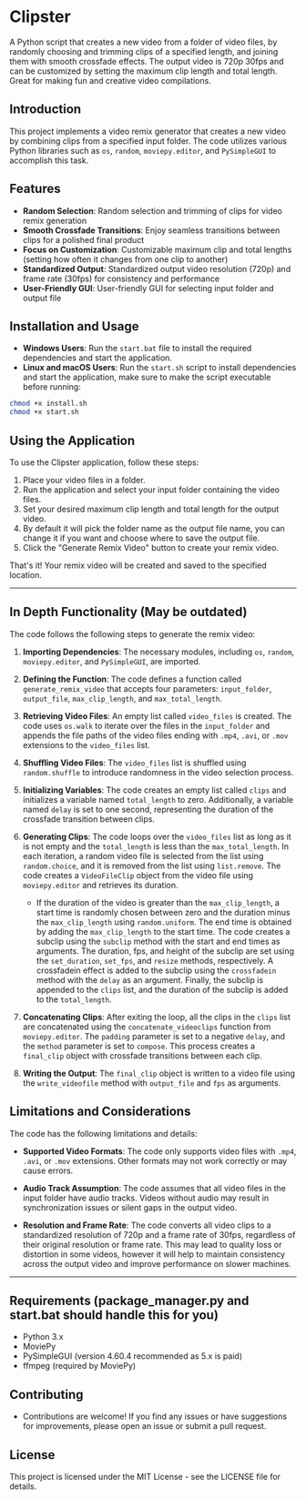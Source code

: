 # Clipster

 A Python script that creates a new video from a folder of video files, by randomly choosing and trimming clips of a specified length, and joining them with smooth crossfade effects. The output video is 720p 30fps and can be customized by setting the maximum clip length and total length. Great for making fun and creative video compilations.

## Introduction

This project implements a video remix generator that creates a new video by combining clips from a specified input folder. The code utilizes various Python libraries such as `os`, `random`, `moviepy.editor`, and `PySimpleGUI` to accomplish this task.

## Features

- **Random Selection**: Random selection and trimming of clips for video remix generation
- **Smooth Crossfade Transitions**: Enjoy seamless transitions between clips for a polished final product
- **Focus on Customization**: Customizable maximum clip and total lengths (setting how often it changes from one clip to another)
- **Standardized Output**: Standardized output video resolution (720p) and frame rate (30fps) for consistency and performance
- **User-Friendly GUI**: User-friendly GUI for selecting input folder and output file

## Installation and Usage
- **Windows Users**: Run the `start.bat` file to install the required dependencies and start the application.
- **Linux and macOS Users**: Run the `start.sh` script to install dependencies and start the application, make sure to make the script executable before running:
```bash
chmod +x install.sh
chmod +x start.sh
```

## Using the Application

To use the Clipster application, follow these steps:

1. Place your video files in a folder.
2. Run the application and select your input folder containing the video files.
3. Set your desired maximum clip length and total length for the output video.
4. By default it will pick the folder name as the output file name, you can change it if you want and choose where to save the output file.
5. Click the "Generate Remix Video" button to create your remix video.

That's it! Your remix video will be created and saved to the specified location.

---

## In Depth Functionality (May be outdated)

The code follows the following steps to generate the remix video:

1. **Importing Dependencies**: The necessary modules, including `os`, `random`, `moviepy.editor`, and `PySimpleGUI`, are imported.

2. **Defining the Function**: The code defines a function called `generate_remix_video` that accepts four parameters: `input_folder`, `output_file`, `max_clip_length`, and `max_total_length`.

3. **Retrieving Video Files**: An empty list called `video_files` is created. The code uses `os.walk` to iterate over the files in the `input_folder` and appends the file paths of the video files ending with `.mp4`, `.avi`, or `.mov` extensions to the `video_files` list.

4. **Shuffling Video Files**: The `video_files` list is shuffled using `random.shuffle` to introduce randomness in the video selection process.

5. **Initializing Variables**: The code creates an empty list called `clips` and initializes a variable named `total_length` to zero. Additionally, a variable named `delay` is set to one second, representing the duration of the crossfade transition between clips.

6. **Generating Clips**: The code loops over the `video_files` list as long as it is not empty and the `total_length` is less than the `max_total_length`. In each iteration, a random video file is selected from the list using `random.choice`, and it is removed from the list using `list.remove`. The code creates a `VideoFileClip` object from the video file using `moviepy.editor` and retrieves its duration.

   - If the duration of the video is greater than the `max_clip_length`, a start time is randomly chosen between zero and the duration minus the `max_clip_length` using `random.uniform`. The end time is obtained by adding the `max_clip_length` to the start time. The code creates a subclip using the `subclip` method with the start and end times as arguments. The duration, fps, and height of the subclip are set using the `set_duration`, `set_fps`, and `resize` methods, respectively. A crossfadein effect is added to the subclip using the `crossfadein` method with the `delay` as an argument. Finally, the subclip is appended to the `clips` list, and the duration of the subclip is added to the `total_length`.

7. **Concatenating Clips**: After exiting the loop, all the clips in the `clips` list are concatenated using the `concatenate_videoclips` function from `moviepy.editor`. The `padding` parameter is set to a negative `delay`, and the `method` parameter is set to `compose`. This process creates a `final_clip` object with crossfade transitions between each clip.

8. **Writing the Output**: The `final_clip` object is written to a video file using the `write_videofile` method with `output_file` and `fps` as arguments.

## Limitations and Considerations

The code has the following limitations and details:

- **Supported Video Formats**: The code only supports video files with `.mp4`, `.avi`, or `.mov` extensions. Other formats may not work correctly or may cause errors.

- **Audio Track Assumption**: The code assumes that all video files in the input folder have audio tracks. Videos without audio may result in synchronization issues or silent gaps in the output video.

- **Resolution and Frame Rate**: The code converts all video clips to a standardized resolution of 720p and a frame rate of 30fps, regardless of their original resolution or frame rate. This may lead to quality loss or distortion in some videos, however it will help to maintain consistency across the output video and improve performance on slower machines.

---

## Requirements (package_manager.py and start.bat should handle this for you)

- Python 3.x
- MoviePy
- PySimpleGUI (version 4.60.4 recommended as 5.x is paid)
- ffmpeg (required by MoviePy)

## Contributing
- Contributions are welcome! If you find any issues or have suggestions for improvements, please open an issue or submit a pull request.

## License
This project is licensed under the MIT License - see the LICENSE file for details.